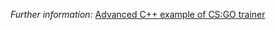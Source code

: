 
*Further information:* [Advanced C++ example of CS:GO trainer](./example/csgo_linux64/fix_resources_download/main.cc) 